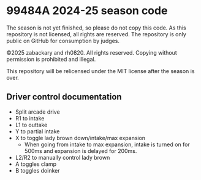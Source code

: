 # 99484A 2024-25 season code

The season is not yet finished, so please do not copy this code. As this
repository is not licensed, all rights are reserved. The repository is only
public on GitHub for consumption by judges.

&copy;2025 zabackary and rh0820. All rights reserved. Copying without permission
is prohibited and illegal.

This repository will be relicensed under the MIT license after the season is
over.

## Driver control documentation

- Split arcade drive
- R1 to intake
- L1 to outtake
- Y to partial intake
- X to toggle lady brown down/intake/max expansion
  - When going from intake to max expansion, intake is turned on for 500ms and
    expansion is delayed for 200ms.
- L2/R2 to manually control lady brown
- A toggles clamp
- B toggles doinker

